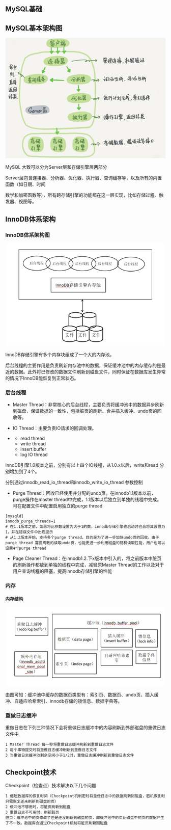 ## MySQL基础

## MySQL基本架构图

![](pic/01.png)

MySQL 大致可以分为Server层和存储引擎层两部分

Server层包含连接器、分析器、优化器、执行器、查询缓存等，以及所有的内置函数（如日期、时间

数学和加密函数等），所有跨存储引擎的功能都在这一层实现，比如存储过程、触发器、视图等。

## InnoDB体系架构

### InnoDB体系架构图

![](pic/02.png)

InnoDB存储引擎有多个内存块组成了一个大的内存池。

后台线程的主要作用是负责刷新内存池中的数据，保证缓冲池中的内存缓存的是最近的数据。此外将已修改的数据文件刷新到磁盘文件，同时保证在数据库发生异常的情况下InnoDB能恢复到正常状态。

### 后台线程

* Master Thread：非常核心的后台线程，主要负责将缓冲池中的数据异步刷新到磁盘，保证数据的一致性，包括脏页的刷新、合并插入缓冲、undo页的回收等。

* IO Thread：主要负责IO请求的回调处理。

* * read thread
  * write thread
  * insert buffer
  * log IO thread

InnoDB引擎1.0版本之前，分别有以上四个IO线程，从1.0.x以后，write和read 分别增加到了4个。

分别通过innodb_read_io_thread和innodb_write_io_thread 参数控制

* Purge Thread：回收已经使用并分配的undo页。在innodb1.1版本以前，purge操作在master thread中完成，1.1版本以后独立到单独的线程中完成。可在配置文件中配置启用独立的purge thread

```shell
[mysqld]
innodb_purge_threads=1
# 在1.1版本之前，如果将此参数设置为大于1的数，innodb存储引擎也启动时也会将其设置为1，并在错误文件中出现提示
# 从1.2版本开始，支持多个purge thread，目的是为了进一步加快undo页的回收。由于purge thread 需要离散的读取undo页，也能更进一步利用磁盘的随机读取性能，用户也可以设置4个purge thread
```

* Page Cleaner Thread：在innodb1.2.下x版本中引入的，将之前版本中脏页的刷新操作都放到单独的线程中完成，减轻原Master Thread的工作以及对于用户查询线程的阻塞，提高innodb存储引擎的性能

  

### 内存

#### 内存结构

![](pic/03.png)

由图可知：缓冲池中缓存的数据页类型有：索引页、数据页、undo页、插入缓冲、自适应哈希索引、innodb存储的锁信息、数据字典等。

### 重做日志缓冲

重做日志在下列三种情况下会将重做日志缓冲中的内容刷新到外部磁盘的重做日志文件中

```shell
1 Master Thread 每一秒将重做日志缓冲刷新到重做日志文件
2 每个事物提交时将重做日志缓冲刷新到重做日志文件
3 当重做日志缓冲池剩余空间小于1/2时，重做日志缓冲刷新到重做日志文件
```



## Checkpoint技术

Checkpoint（检查点）技术解决以下几个问题

```shell
1 缩短数据库的恢复时间（Checkpoint机制定时将重做日志中的数据刷新回磁盘，宕机恢复时只需恢复还未刷新到磁盘的页）
2 缓冲池不够用时，将脏页刷新到磁盘
3 重做日志不可用时，刷新脏页
脏页：缓冲池中的页修改了但是还没刷新到磁盘的页，即缓冲池中的页比磁盘中的页的数据产生了不一致。数据库会通过Checkpoint机制将脏页刷新回磁盘
```

